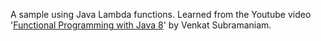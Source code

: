 A sample using Java Lambda functions. Learned from the Youtube video '[Functional Programming with Java 8](https://youtu.be/Ee5t_EGjv0A)' by Venkat Subramaniam.
